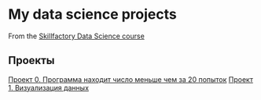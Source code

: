# My data science projects
From the [Skillfactory Data Science course](https://skillfactory.ru/data-scientist-pro)

## Проекты

[Проект 0. Программа находит число меньше чем за 20 попыток](https://github.com/sibainu2010/skillfactory_ds/blob/main/project_0/Копия_блокнота__baseline_ipynb_.ipynb)
[Проект 1. Визуализация данных](https://github.com/sibainu2010/skillfactory_ds/blob/main/PYTHON-13.Искусство%20визуализации.ipynb)